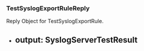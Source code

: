 ### TestSyslogExportRuleReply
Reply Object for TestSyslogExportRule.

- output: SyslogServerTestResult
  - 
